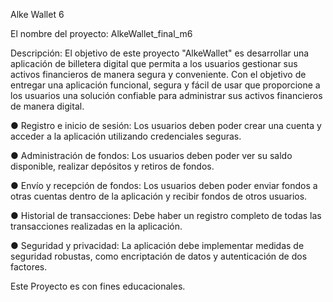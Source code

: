 Alke Wallet 6

El nombre del proyecto: AlkeWallet_final_m6

Descripción:
El objetivo de este proyecto "AlkeWallet" es desarrollar una aplicación
de billetera digital que permita a los usuarios gestionar sus activos
financieros de manera segura y conveniente.
Con el objetivo de entregar una aplicación funcional, segura y fácil de
usar que proporcione a los usuarios una solución confiable para
administrar sus activos financieros de manera digital.

● Registro e inicio de sesión: Los usuarios deben poder crear una
cuenta y acceder a la aplicación utilizando credenciales seguras.

● Administración de fondos: Los usuarios deben poder ver su saldo
disponible, realizar depósitos y retiros de fondos.

● Envío y recepción de fondos: Los usuarios deben poder enviar
fondos a otras cuentas dentro de la aplicación y recibir fondos de
otros usuarios.

● Historial de transacciones: Debe haber un registro completo de
todas las transacciones realizadas en la aplicación.

● Seguridad y privacidad: La aplicación debe implementar medidas
de seguridad robustas, como encriptación de datos y autenticación
de dos factores.


Este Proyecto es con fines educacionales.

